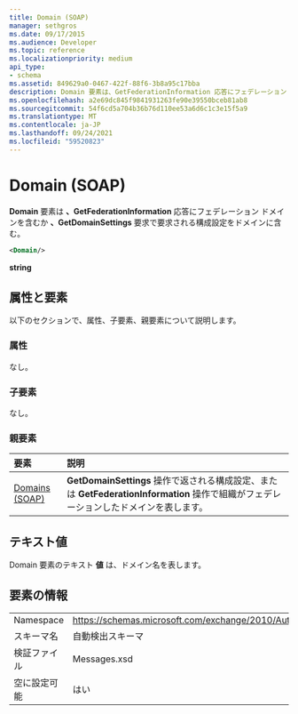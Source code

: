 ```yaml
---
title: Domain (SOAP)
manager: sethgros
ms.date: 09/17/2015
ms.audience: Developer
ms.topic: reference
ms.localizationpriority: medium
api_type:
- schema
ms.assetid: 849629a0-0467-422f-88f6-3b8a95c17bba
description: Domain 要素は、GetFederationInformation 応答にフェデレーション ドメインを含むか、GetDomainSettings 要求で要求される構成設定をドメインに含む。
ms.openlocfilehash: a2e69dc845f9841931263fe90e39550bceb81ab8
ms.sourcegitcommit: 54f6cd5a704b36b76d110ee53a6d6c1c3e15f5a9
ms.translationtype: MT
ms.contentlocale: ja-JP
ms.lasthandoff: 09/24/2021
ms.locfileid: "59520823"
---
```

# <a name="domain-soap"></a>Domain (SOAP)

**Domain** 要素は **、GetFederationInformation** 応答にフェデレーション ドメインを含むか **、GetDomainSettings** 要求で要求される構成設定をドメインに含む。 
  
```XML
<Domain/> 
```

 **string**
## <a name="attributes-and-elements"></a>属性と要素

以下のセクションで、属性、子要素、親要素について説明します。
  
### <a name="attributes"></a>属性

なし。
  
### <a name="child-elements"></a>子要素

なし。
  
### <a name="parent-elements"></a>親要素

|**要素**|**説明**|
|:-----|:-----|
|[Domains (SOAP)](domains-soap.md) <br/> |**GetDomainSettings** 操作で返される構成設定、または **GetFederationInformation** 操作で組織がフェデレーションしたドメインを表します。  <br/> |
   
## <a name="text-value"></a>テキスト値

Domain 要素のテキスト **値** は、ドメイン名を表します。 
  
## <a name="element-information"></a>要素の情報

|||
|:-----|:-----|
|Namespace  <br/> |https://schemas.microsoft.com/exchange/2010/Autodiscover  <br/> |
|スキーマ名  <br/> |自動検出スキーマ  <br/> |
|検証ファイル  <br/> |Messages.xsd  <br/> |
|空に設定可能  <br/> |はい  <br/> |
   

